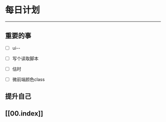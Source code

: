 
# 每日计划
---
## 重要的事

- [ ]  ui--
- [ ]  写个读取脚本
- [ ] 估时
- [ ] 微前端颜色class




## 提升自己

  



## [[00.index]]










